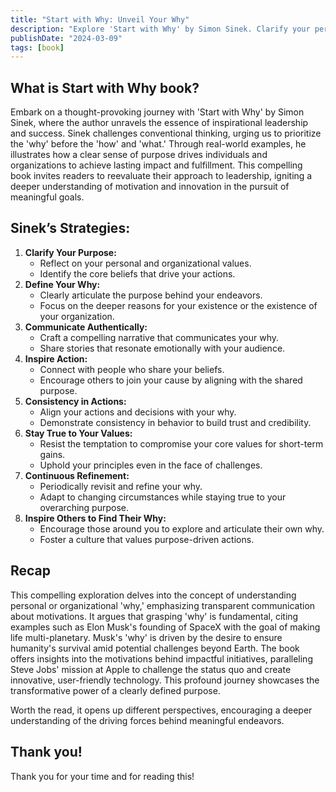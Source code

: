 ```yaml
---
title: "Start with Why: Unveil Your Why"
description: "Explore 'Start with Why' by Simon Sinek. Clarify your personal purpose, inspire meaningful action, and redefine success with this insightful guide."
publishDate: "2024-03-09"
tags: [book]
---
```


## What is Start with Why book?

Embark on a thought-provoking journey with 'Start with Why' by Simon Sinek, where the author unravels the essence of inspirational leadership and success. Sinek challenges conventional thinking, urging us to prioritize the 'why' before the 'how' and 'what.' Through real-world examples, he illustrates how a clear sense of purpose drives individuals and organizations to achieve lasting impact and fulfillment. This compelling book invites readers to reevaluate their approach to leadership, igniting a deeper understanding of motivation and innovation in the pursuit of meaningful goals.

## Sinek’s Strategies:

1. **Clarify Your Purpose:**
    - Reflect on your personal and organizational values.
    - Identify the core beliefs that drive your actions.
2. **Define Your Why:**
    - Clearly articulate the purpose behind your endeavors.
    - Focus on the deeper reasons for your existence or the existence of your organization.
3. **Communicate Authentically:**
    - Craft a compelling narrative that communicates your why.
    - Share stories that resonate emotionally with your audience.
4. **Inspire Action:**
    - Connect with people who share your beliefs.
    - Encourage others to join your cause by aligning with the shared purpose.
5. **Consistency in Actions:**
    - Align your actions and decisions with your why.
    - Demonstrate consistency in behavior to build trust and credibility.
6. **Stay True to Your Values:**
    - Resist the temptation to compromise your core values for short-term gains.
    - Uphold your principles even in the face of challenges.
7. **Continuous Refinement:**
    - Periodically revisit and refine your why.
    - Adapt to changing circumstances while staying true to your overarching purpose.
8. **Inspire Others to Find Their Why:**
    - Encourage those around you to explore and articulate their own why.
    - Foster a culture that values purpose-driven actions.

## Recap

This compelling exploration delves into the concept of understanding personal or organizational 'why,' emphasizing transparent communication about motivations. It argues that grasping 'why' is fundamental, citing examples such as Elon Musk's founding of SpaceX with the goal of making life multi-planetary. Musk's 'why' is driven by the desire to ensure humanity's survival amid potential challenges beyond Earth. The book offers insights into the motivations behind impactful initiatives, paralleling Steve Jobs' mission at Apple to challenge the status quo and create innovative, user-friendly technology. This profound journey showcases the transformative power of a clearly defined purpose.

Worth the read, it opens up different perspectives, encouraging a deeper understanding of the driving forces behind meaningful endeavors.

## Thank you!

Thank you for your time and for reading this!